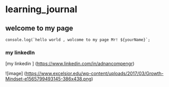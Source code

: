 # learning_journal

## welcome to my page
```javascipt
console.log(`hello world , wolcome to my page Mr! ${yourName}`;
```
### my linkedIn
[my linkedin ] (https://www.linkedin.com/in/adnancompengr)

![image] (https://www.excelsior.edu/wp-content/uploads/2017/03/Growth-Mindset-e1565799493145-386x438.png)
